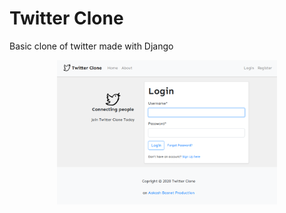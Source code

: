 # Twitter Clone
Basic clone of twitter made with Django

<p align="center">
    <img src="./tc.png" width="70%"/>
</p>
